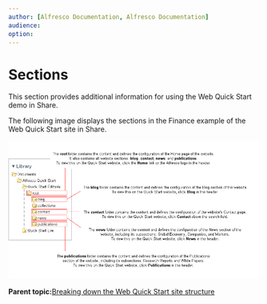 ```yaml
---
author: [Alfresco Documentation, Alfresco Documentation]
audience: 
option: 
---
```


# Sections

This section provides additional information for using the Web Quick Start demo in Share.

The following image displays the sections in the Finance example of the Web Quick Start site in Share.

![Section structure](../images/qs-tree-2-sections.png)

**Parent topic:**[Breaking down the Web Quick Start site structure](../references/qs-ref-anatomy.md)

